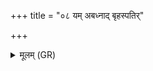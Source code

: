 +++
title = "०८ यम् अबध्नाद् बृहस्पतिर्"

+++
<details><summary>मूलम् (GR)</summary>

यम् अबध्नाद् बृहस्पतिर्  
मणिं फालं घृतश्चुतम्  
उग्रं खदिरम् ओजसे ।  
तेन त्वं द्विषतो (…) ॥ +++(see 7e)+++
</details>
